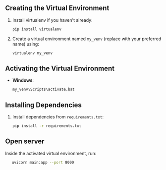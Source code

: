 ## Creating the Virtual Environment

1. Install virtualenv if you haven't already:

   ```bash
   pip install virtualenv
   ```

2. Create a virtual environment named `my_venv` (replace with your preferred name) using:

   ```bash
   virtualenv my_venv
   ```

## Activating the Virtual Environment

- **Windows**:

  ```bash
  my_venv\Scripts\activate.bat
  ```

## Installing Dependencies

1. Install dependencies from `requirements.txt`:

   ```bash
   pip install -r requirements.txt
   ```

## Open server

Inside the activated virtual environment, run:

```bash
   uvicorn main:app --port 8000
```
